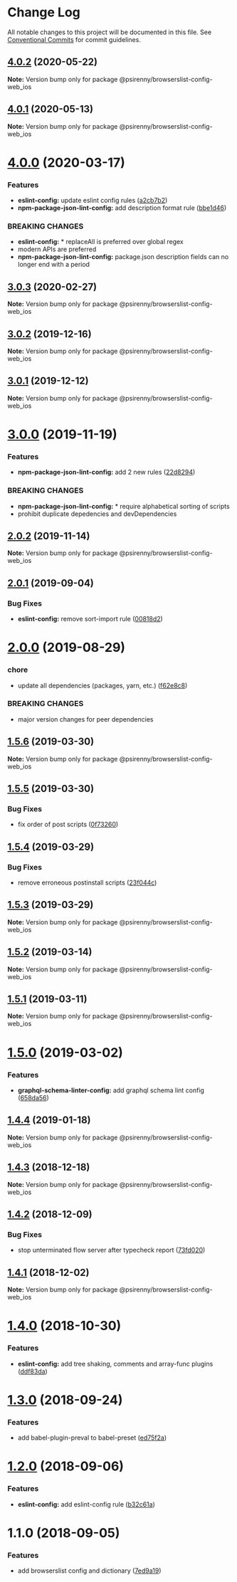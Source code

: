 # Change Log

All notable changes to this project will be documented in this file.
See [Conventional Commits](https://conventionalcommits.org) for commit guidelines.

## [4.0.2](http://github.com/psirenny/monorepo/tree/master/packages/browserslist-config-web_ios/compare/@psirenny/browserslist-config-web_ios@4.0.0...@psirenny/browserslist-config-web_ios@4.0.2) (2020-05-22)

**Note:** Version bump only for package @psirenny/browserslist-config-web_ios





## [4.0.1](http://github.com/psirenny/monorepo/tree/master/packages/browserslist-config-web_ios/compare/@psirenny/browserslist-config-web_ios@4.0.0...@psirenny/browserslist-config-web_ios@4.0.1) (2020-05-13)

**Note:** Version bump only for package @psirenny/browserslist-config-web_ios





# [4.0.0](http://github.com/psirenny/monorepo/tree/master/packages/browserslist-config-web_ios/compare/@psirenny/browserslist-config-web_ios@3.0.3...@psirenny/browserslist-config-web_ios@4.0.0) (2020-03-17)


### Features

* **eslint-config:** update eslint config rules ([a2cb7b2](http://github.com/psirenny/monorepo/tree/master/packages/browserslist-config-web_ios/commit/a2cb7b2199a9eadbf5f6040d7e1235480f115780))
* **npm-package-json-lint-config:** add description format rule ([bbe1d46](http://github.com/psirenny/monorepo/tree/master/packages/browserslist-config-web_ios/commit/bbe1d46e1cf0af33ce263bb422b1ae3cdea7227b))


### BREAKING CHANGES

* **eslint-config:** * replaceAll is preferred over global regex
* modern APIs are preferred
* **npm-package-json-lint-config:** package.json description fields can no longer end with a period





## [3.0.3](http://github.com/psirenny/monorepo/tree/master/packages/browserslist-config-web_ios/compare/@psirenny/browserslist-config-web_ios@3.0.2...@psirenny/browserslist-config-web_ios@3.0.3) (2020-02-27)

**Note:** Version bump only for package @psirenny/browserslist-config-web_ios





## [3.0.2](http://github.com/psirenny/monorepo/tree/master/packages/browserslist-config-web_ios/compare/@psirenny/browserslist-config-web_ios@3.0.1...@psirenny/browserslist-config-web_ios@3.0.2) (2019-12-16)

**Note:** Version bump only for package @psirenny/browserslist-config-web_ios





## [3.0.1](http://github.com/psirenny/monorepo/tree/master/packages/browserslist-config-web_ios/compare/@psirenny/browserslist-config-web_ios@3.0.0...@psirenny/browserslist-config-web_ios@3.0.1) (2019-12-12)

**Note:** Version bump only for package @psirenny/browserslist-config-web_ios





# [3.0.0](http://github.com/psirenny/monorepo/tree/master/packages/browserslist-config-web_ios/compare/@psirenny/browserslist-config-web_ios@2.0.2...@psirenny/browserslist-config-web_ios@3.0.0) (2019-11-19)


### Features

* **npm-package-json-lint-config:** add 2 new rules ([22d8294](http://github.com/psirenny/monorepo/tree/master/packages/browserslist-config-web_ios/commit/22d82944175374b223c9b531d0e612c66755c8fe))


### BREAKING CHANGES

* **npm-package-json-lint-config:** * require alphabetical sorting of scripts
* prohibit duplicate depedencies and devDependencies





## [2.0.2](http://github.com/psirenny/monorepo/tree/master/packages/browserslist-config-web_ios/compare/@psirenny/browserslist-config-web_ios@2.0.1...@psirenny/browserslist-config-web_ios@2.0.2) (2019-11-14)

**Note:** Version bump only for package @psirenny/browserslist-config-web_ios





## [2.0.1](http://github.com/psirenny/monorepo/tree/master/packages/browserslist-config-web_ios/compare/@psirenny/browserslist-config-web_ios@2.0.0...@psirenny/browserslist-config-web_ios@2.0.1) (2019-09-04)


### Bug Fixes

* **eslint-config:** remove sort-import rule ([00818d2](http://github.com/psirenny/monorepo/tree/master/packages/browserslist-config-web_ios/commit/00818d2))





# [2.0.0](http://github.com/psirenny/monorepo/tree/master/packages/browserslist-config-web_ios/compare/@psirenny/browserslist-config-web_ios@1.6.1...@psirenny/browserslist-config-web_ios@2.0.0) (2019-08-29)


### chore

* update all dependencies (packages, yarn, etc.) ([f62e8c8](http://github.com/psirenny/monorepo/tree/master/packages/browserslist-config-web_ios/commit/f62e8c8))


### BREAKING CHANGES

* major version changes for peer dependencies





## [1.5.6](https://github.com/psirenny/monorepo/tree/master/packages/browserslist-config-web_ios/compare/@psirenny/browserslist-config-web_ios@1.5.5...@psirenny/browserslist-config-web_ios@1.5.6) (2019-03-30)

**Note:** Version bump only for package @psirenny/browserslist-config-web_ios





## [1.5.5](https://github.com/psirenny/monorepo/tree/master/packages/browserslist-config-web_ios/compare/@psirenny/browserslist-config-web_ios@1.5.4...@psirenny/browserslist-config-web_ios@1.5.5) (2019-03-30)


### Bug Fixes

* fix order of post scripts ([0f73260](https://github.com/psirenny/monorepo/tree/master/packages/browserslist-config-web_ios/commit/0f73260))





## [1.5.4](https://github.com/psirenny/monorepo/tree/master/packages/browserslist-config-web_ios/compare/@psirenny/browserslist-config-web_ios@1.5.3...@psirenny/browserslist-config-web_ios@1.5.4) (2019-03-29)


### Bug Fixes

* remove erroneous postinstall scripts ([23f044c](https://github.com/psirenny/monorepo/tree/master/packages/browserslist-config-web_ios/commit/23f044c))





## [1.5.3](https://github.com/psirenny/monorepo/tree/master/packages/browserslist-config-web_ios/compare/@psirenny/browserslist-config-web_ios@1.5.2...@psirenny/browserslist-config-web_ios@1.5.3) (2019-03-29)

**Note:** Version bump only for package @psirenny/browserslist-config-web_ios





## [1.5.2](https://github.com/psirenny/monorepo/tree/master/packages/browserslist-config-web_ios/compare/@psirenny/browserslist-config-web_ios@1.5.1...@psirenny/browserslist-config-web_ios@1.5.2) (2019-03-14)

**Note:** Version bump only for package @psirenny/browserslist-config-web_ios





## [1.5.1](https://github.com/psirenny/monorepo/tree/master/packages/browserslist-config-web_ios/compare/@psirenny/browserslist-config-web_ios@1.5.0...@psirenny/browserslist-config-web_ios@1.5.1) (2019-03-11)

**Note:** Version bump only for package @psirenny/browserslist-config-web_ios





# [1.5.0](https://github.com/psirenny/monorepo/tree/master/packages/browserslist-config-web_ios/compare/@psirenny/browserslist-config-web_ios@1.4.4...@psirenny/browserslist-config-web_ios@1.5.0) (2019-03-02)


### Features

* **graphql-schema-linter-config:** add graphql schema lint config ([658da56](https://github.com/psirenny/monorepo/tree/master/packages/browserslist-config-web_ios/commit/658da56))





## [1.4.4](https://github.com/psirenny/monorepo/tree/master/packages/browserslist-config-web_ios/compare/@psirenny/browserslist-config-web_ios@1.4.3...@psirenny/browserslist-config-web_ios@1.4.4) (2019-01-18)

**Note:** Version bump only for package @psirenny/browserslist-config-web_ios





## [1.4.3](https://github.com/psirenny/monorepo/tree/master/packages/browserslist-config-web_ios/compare/@psirenny/browserslist-config-web_ios@1.4.2...@psirenny/browserslist-config-web_ios@1.4.3) (2018-12-18)

**Note:** Version bump only for package @psirenny/browserslist-config-web_ios





## [1.4.2](https://github.com/psirenny/monorepo/tree/master/packages/browserslist-config-web_ios/compare/@psirenny/browserslist-config-web_ios@1.4.1...@psirenny/browserslist-config-web_ios@1.4.2) (2018-12-09)


### Bug Fixes

* stop unterminated flow server after typecheck report ([73fd020](https://github.com/psirenny/monorepo/tree/master/packages/browserslist-config-web_ios/commit/73fd020))





## [1.4.1](https://github.com/psirenny/monorepo/tree/master/packages/browserslist-config-web_ios/compare/@psirenny/browserslist-config-web_ios@1.4.0...@psirenny/browserslist-config-web_ios@1.4.1) (2018-12-02)

**Note:** Version bump only for package @psirenny/browserslist-config-web_ios





# [1.4.0](https://github.com/psirenny/monorepo/tree/master/packages/browserslist-config-web_ios/compare/@psirenny/browserslist-config-web_ios@1.3.0...@psirenny/browserslist-config-web_ios@1.4.0) (2018-10-30)


### Features

* **eslint-config:** add tree shaking, comments and array-func plugins ([ddf83da](https://github.com/psirenny/monorepo/tree/master/packages/browserslist-config-web_ios/commit/ddf83da))





<a name="1.3.0"></a>
# [1.3.0](https://github.com/psirenny/monorepo/tree/master/packages/browserslist-config-web_ios/compare/@psirenny/browserslist-config-web_ios@1.2.0...@psirenny/browserslist-config-web_ios@1.3.0) (2018-09-24)


### Features

* add babel-plugin-preval to babel-preset ([ed75f2a](https://github.com/psirenny/monorepo/tree/master/packages/browserslist-config-web_ios/commit/ed75f2a))





<a name="1.2.0"></a>
# [1.2.0](https://github.com/psirenny/monorepo/tree/master/packages/browserslist-config-web_ios/compare/@psirenny/browserslist-config-web_ios@1.1.0...@psirenny/browserslist-config-web_ios@1.2.0) (2018-09-06)


### Features

* **eslint-config:** add eslint-config rule ([b32c61a](https://github.com/psirenny/monorepo/tree/master/packages/browserslist-config-web_ios/commit/b32c61a))





<a name="1.1.0"></a>
# 1.1.0 (2018-09-05)


### Features

* add browserslist config and dictionary ([7ed9a19](https://github.com/psirenny/monorepo/tree/master/packages/browserslist-config-web_ios/commit/7ed9a19))
